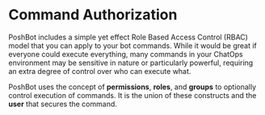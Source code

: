 
# Command Authorization

PoshBot includes a simple yet effect Role Based Access Control (RBAC) model that you can apply to your bot commands.
While it would be great if everyone could execute everything, many commands in your ChatOps environment may be sensitive in nature or particularly powerful, requiring an extra degree of control over who can execute what.

PoshBot uses the concept of **permissions**, **roles**, and **groups** to optionally control execution of commands. It is the union of these constructs and the **user** that secures the command.
